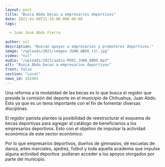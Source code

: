 ```yaml
---
layout: post
title: "Busca Abdo becas a empresarios deportivos"
date: 2021-01-08T21:16:00.000-06:00
tags:
  
  - Juan José Abdo Fierro
  
author: nil
description: "Buscan apoyar a empresarios y promotores deportivos."
image: "/uploads/2021/images-JUAN_ABDO_(1).jpg"
video: "nil"
audio: "/uploads/2021/audio-MV01_JUAN_ABDO.mp3"
alt: "Busca Abdo becas a empresarios deportivos"
front: false
section: "Local"
news_id: 181983
---
```


Una reforma a la modalidad de las becas es lo que busca el regidor que preside la comisión del deporte en el municipio de Chihuahua, Juan Abdo. Esto ya que es un tema importante con el fin de fomentar diversas disciplinas.

El regidor panista planteo la posibilidad de reestructurar el esquema de becas deportivas para agregar al catálogo de beneficiarios a los empresarios deportivos. Esto con el objetivo de impulsar la actividad económica de este sector económico.

Por lo que empresarios deportivos, dueños de gimnasios, de escuelas de danza, artes marciales, ajedrez, futbol y toda aquella academia que impulse alguna actividad deportiva  pudieran acceder a los apoyos otorgados por parte del municipio.